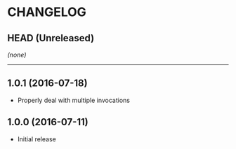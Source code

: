 CHANGELOG
=========

## HEAD (Unreleased)
_(none)_

--------------------

## 1.0.1 (2016-07-18)
* Properly deal with multiple invocations

## 1.0.0 (2016-07-11)
* Initial release


